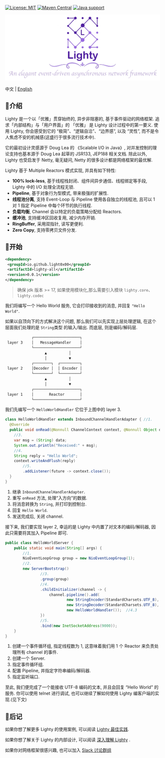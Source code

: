 [![License: MIT](https://img.shields.io/badge/License-MIT-yellow.svg)](https://opensource.org/licenses/MIT)
[![Maven Central](https://maven-badges.herokuapp.com/maven-central/io.github.light0x00/lighty/badge.svg)](https://maven-badges.herokuapp.com/maven-central/io.github.light0x00/lighty-all)
[![Java support](https://img.shields.io/badge/Java-17+-green?logo=java&logoColor=white)](https://openjdk.java.net/)

<p align="center">
    <img src="doc/logo.png" alt="Lighty">
</p>

中文 | [English](./README.en.md)

## 📖介绍

Lighty 是一个以「优雅」贯穿始终的, 异步非阻塞的, 基于事件驱动的网络框架. 追求「内部结构」与「用户界面」的 「优雅」 是 Lighty 设计过程中的第一要义. 使用 Lighty, 你会感受到它的 “极简”、“逻辑自洽”、“边界感”, 以及 “灵性”, 而不是令人焦虑不安的机械感(这盛行于很多流行技术中).

它的最初设计灵感源于 Doug Lea 的 《Scalable I/O in Java》, 对并发控制的理论支持也基本源于 Doug Lea 起草的 JSR133, JEP188 相关文档. 除此以外, Lighty 也受启发于 Netty, 毫无疑问, Netty 的很多设计都是网络框架的最优解.

Lighty 基于 Multiple Reactors 模式实现, 并具有如下特性:

- **100% lock-less**, 基于线程栈封闭、组件间异步通信、线程绑定等手段, Lighty 中的 I/O 处理全流程无锁.
- **Pipeline**, 基于对象行为型模式, 带来极强的扩展性.
- **线程池分离**, 支持 Event-Loop 与 Pipeline 使用各自独立的线程池, 且可以 1 对 1 指定 Pipeline 中每个环节的执行线程.
- **负载均衡**, Channel 会以特定的负载策略分配给 Reactors.
- **缓冲池**, 支持缓冲区回收复用, 减少内存开销.
- **RingBuffer**, 采用双指针, 读写更便利.
- **Zero Copy**, 支持零拷贝文件分发.

## 📝开始

```xml
<dependency>
 <groupId>io.github.light0x00</groupId>
 <artifactId>lighty-all</artifactId>
 <version>0.0.1</version>
</dependency>
```

> 确保 jdk 版本 >= 17, 如果使用模块化,那么需要引入模块 `lighty.core`、`lighty.codec`

我们将编写一个 Hello World 服务, 它会打印接收到的消息, 并回复 `"Hello World"`.

如果以自顶向下的方式解决这个问题, 那么我们可以先实现上层处理逻辑, 在这个层面我们处理的是 `String`类型 的输入/输出. 而底层, 则是编码/解码层.

```txt
            ┌─────────────────────┐
 layer 3    │   MessageHandler    │
            └─────────────────────┘
                  ▲          │
                  │          ▼
            ┌────────┐  ┌─────────┐
 layer 2    │Decoder │  │ Encoder │
            └────────┘  └─────────┘
                  ▲          │
                  │          ▼
            ┌─────────────────────┐
 layer 1    │       Reactor       │
            └─────────────────────┘
```

我们先编写一个 `HelloWorldHandler` 它位于上图中的 layer 3.

```java
class HelloWorldHandler extends InboundChannelHandlerAdapter { //1.
  @Override
  public void onRead(@Nonnull ChannelContext context, @Nonnull Object data, @Nonnull InboundPipeline pipeline) { //2.
    //3.
    var msg = (String) data;
    System.out.println("Received:" + msg);
    //4.
    String reply = "Hello World";
    context.writeAndFlush(reply)
        //5.
        .addListener(future -> context.close());
  }
}
```

1. 继承 `InboundChannelHandlerAdapter`.
2. 重写 `onRead` 方法, 处理“入方向”的数据.
3. 将消息转换为 `String`, 并打印到控制台.
4. 回复 `Hello World`.
5. 发送完成后, 关闭 channel.

接下来, 我们要实现 layer 2, 幸运的是 Lighty 中内置了对文本的编码/解码器, 因此只需要将其加入 Pipeline 即可.

```java
public class HelloWorldServer {
    public static void main(String[] args) {
        //1.
        NioEventLoopGroup group = new NioEventLoopGroup(1);
        //2.
        new ServerBootstrap()
                //3.
                .group(group)
                //4.
                .childInitializer(channel -> {
                    channel.pipeline().add(
                            new StringEncoder(StandardCharsets.UTF_8), //4.1
                            new StringDecoder(StandardCharsets.UTF_8), //4.2
                            new HelloWorldHandler());  //4.3
                })
                //5.
                .bind(new InetSocketAddress(9000));
    }
}
```

1. 创建一个事件循环组, 指定线程数为 1, 这意味着我们用 1 个 Reactor 来负责处理所有 channel 的事件.
2. 创建一个 Server.
3. 指定事件循环组.
4. 配置 Pipeline, 并指定字符串编码/解码器.
5. 指定监听端口.

至此, 我们便完成了一个能接收 UTF-8 编码的文本, 并且会回复 “Hello World” 的服务. 你可以使用 telnet 进行调试, 也可以继续了解如何使用 Lighty 编客户端的实现.(见下文) 

## 📑后记

如果你想了解更多 Lighty 的使用案例, 可以阅读 [Lighty 最佳实践](./doc/best-practices/index.md).

如果你想了解关于 Lighty 的内部设计, 可以阅读 [深入理解 Lighty](https://github.com/light0x00/light0x00/blob/main/thinking-in-tech/deep-dive-into-lighty/index.md) .

如果你对网络框架很感兴趣, 也可以加入 [Slack 讨论群组](https://join.slack.com/t/slack-o6y6551/shared_invite/zt-222eavevn-P75aH~I88F6Tq_g4gfQLmQ)